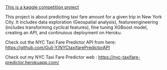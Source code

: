 [This is a kaggle competition project](https://www.kaggle.com/c/new-york-city-taxi-fare-prediction)

This project is about predicting taxi fare amount for a given trip in New York City.
It includes data exploration (Geospatial analysis), featureengineering (includes transforming cyclical features),
fine tuning XGBoost model, creating an API, and continuious deployment on Heroku.

Check out the NYC Taxi Fare Predictor API from here: https://github.com/Guli-Y/NYCtaxifarePredictorAPI

Check out my NYC Taxi Fare Predictor web : https://nyc-taxifare-predictor.herokuapp.com/

